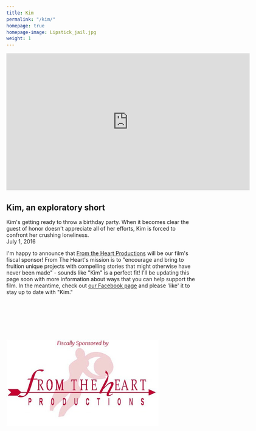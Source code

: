 ```yaml
---
title: Kim
permalink: "/kim/"
homepage: true
homepage-image: Lipstick_jail.jpg
weight: 1
---
```


<div class="work-container">
<div class="video-container">
<iframe src="https://player.vimeo.com/video/150449191" width="640" height="360" frameborder="0" webkitallowfullscreen mozallowfullscreen allowfullscreen></iframe>
</div>
<div class="video-info">
<div class="video-title">
<h2>Kim, an exploratory short</h2>
</div>
<div class="video-caption">
Kim's getting ready to throw a birthday party. When it becomes clear the guest of honor doesn't appreciate all of her efforts, Kim is forced to confront her crushing loneliness.
</div>
</div>
</div><!-- end of .work-container -->
<div class="col-1" markdown="1">
July 1, 2016<br>

I'm happy to announce that <a href="http://fromtheheartproductions.com">From the Heart Productions</a> will be our film's fiscal sponsor! From The Heart's mission is to "encourage and bring to fruition unique projects with compelling stories that might otherwise have never been made" - sounds like "Kim" is a perfect fit!  I'll be updating this page soon with more information about ways that you can help support the film.  In the meantime, check out <a href="https://www.facebook.com/kimthefilm/?ref=aymt_homepage_panel">our Facebook page</a> and please 'like' it to stay up to date with "Kim."
<br>
<br>
<br>
<br>
<br>
<br>
<br>
<div class="img-left">
<img src="/images/fromtheheartlogo.png" alt="">
</div>
</div>
